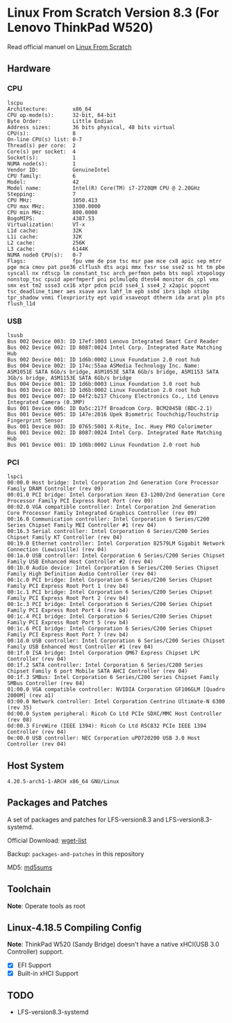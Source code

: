 # Linux From Scratch Version 8.3 (For Lenovo ThinkPad W520)
Read official manuel on [Linux From Scratch](http://www.linuxfromscratch.org/)
## Hardware
### CPU
```
lscpu
Architecture:        x86_64
CPU op-mode(s):      32-bit, 64-bit
Byte Order:          Little Endian
Address sizes:       36 bits physical, 48 bits virtual
CPU(s):              8
On-line CPU(s) list: 0-7
Thread(s) per core:  2
Core(s) per socket:  4
Socket(s):           1
NUMA node(s):        1
Vendor ID:           GenuineIntel
CPU family:          6
Model:               42
Model name:          Intel(R) Core(TM) i7-2720QM CPU @ 2.20GHz
Stepping:            7
CPU MHz:             1050.413
CPU max MHz:         3300.0000
CPU min MHz:         800.0000
BogoMIPS:            4387.53
Virtualization:      VT-x
L1d cache:           32K
L1i cache:           32K
L2 cache:            256K
L3 cache:            6144K
NUMA node0 CPU(s):   0-7
Flags:               fpu vme de pse tsc msr pae mce cx8 apic sep mtrr pge mca cmov pat pse36 clflush dts acpi mmx fxsr sse sse2 ss ht tm pbe syscall nx rdtscp lm constant_tsc arch_perfmon pebs bts nopl xtopology nonstop_tsc cpuid aperfmperf pni pclmulqdq dtes64 monitor ds_cpl vmx smx est tm2 ssse3 cx16 xtpr pdcm pcid sse4_1 sse4_2 x2apic popcnt tsc_deadline_timer aes xsave avx lahf_lm epb ssbd ibrs ibpb stibp tpr_shadow vnmi flexpriority ept vpid xsaveopt dtherm ida arat pln pts flush_l1d
```
### USB
```
lsusb
Bus 002 Device 003: ID 17ef:1003 Lenovo Integrated Smart Card Reader
Bus 002 Device 002: ID 8087:0024 Intel Corp. Integrated Rate Matching Hub
Bus 002 Device 001: ID 1d6b:0002 Linux Foundation 2.0 root hub
Bus 004 Device 002: ID 174c:55aa ASMedia Technology Inc. Name: ASM1051E SATA 6Gb/s bridge, ASM1053E SATA 6Gb/s bridge, ASM1153 SATA 3Gb/s bridge, ASM1153E SATA 6Gb/s bridge
Bus 004 Device 001: ID 1d6b:0003 Linux Foundation 3.0 root hub
Bus 003 Device 001: ID 1d6b:0002 Linux Foundation 2.0 root hub
Bus 001 Device 007: ID 04f2:b217 Chicony Electronics Co., Ltd Lenovo Integrated Camera (0.3MP)
Bus 001 Device 006: ID 0a5c:217f Broadcom Corp. BCM2045B (BDC-2.1)
Bus 001 Device 005: ID 147e:2016 Upek Biometric Touchchip/Touchstrip Fingerprint Sensor
Bus 001 Device 003: ID 0765:5001 X-Rite, Inc. Huey PRO Colorimeter
Bus 001 Device 002: ID 8087:0024 Intel Corp. Integrated Rate Matching Hub
Bus 001 Device 001: ID 1d6b:0002 Linux Foundation 2.0 root hub
```
### PCI
```
lspci
00:00.0 Host bridge: Intel Corporation 2nd Generation Core Processor Family DRAM Controller (rev 09)
00:01.0 PCI bridge: Intel Corporation Xeon E3-1200/2nd Generation Core Processor Family PCI Express Root Port (rev 09)
00:02.0 VGA compatible controller: Intel Corporation 2nd Generation Core Processor Family Integrated Graphics Controller (rev 09)
00:16.0 Communication controller: Intel Corporation 6 Series/C200 Series Chipset Family MEI Controller #1 (rev 04)
00:16.3 Serial controller: Intel Corporation 6 Series/C200 Series Chipset Family KT Controller (rev 04)
00:19.0 Ethernet controller: Intel Corporation 82579LM Gigabit Network Connection (Lewisville) (rev 04)
00:1a.0 USB controller: Intel Corporation 6 Series/C200 Series Chipset Family USB Enhanced Host Controller #2 (rev 04)
00:1b.0 Audio device: Intel Corporation 6 Series/C200 Series Chipset Family High Definition Audio Controller (rev 04)
00:1c.0 PCI bridge: Intel Corporation 6 Series/C200 Series Chipset Family PCI Express Root Port 1 (rev b4)
00:1c.1 PCI bridge: Intel Corporation 6 Series/C200 Series Chipset Family PCI Express Root Port 2 (rev b4)
00:1c.3 PCI bridge: Intel Corporation 6 Series/C200 Series Chipset Family PCI Express Root Port 4 (rev b4)
00:1c.4 PCI bridge: Intel Corporation 6 Series/C200 Series Chipset Family PCI Express Root Port 5 (rev b4)
00:1c.6 PCI bridge: Intel Corporation 6 Series/C200 Series Chipset Family PCI Express Root Port 7 (rev b4)
00:1d.0 USB controller: Intel Corporation 6 Series/C200 Series Chipset Family USB Enhanced Host Controller #1 (rev 04)
00:1f.0 ISA bridge: Intel Corporation QM67 Express Chipset LPC Controller (rev 04)
00:1f.2 SATA controller: Intel Corporation 6 Series/C200 Series Chipset Family 6 port Mobile SATA AHCI Controller (rev 04)
00:1f.3 SMBus: Intel Corporation 6 Series/C200 Series Chipset Family SMBus Controller (rev 04)
01:00.0 VGA compatible controller: NVIDIA Corporation GF106GLM [Quadro 2000M] (rev a1)
03:00.0 Network controller: Intel Corporation Centrino Ultimate-N 6300 (rev 35)
0d:00.0 System peripheral: Ricoh Co Ltd PCIe SDXC/MMC Host Controller (rev 08)
0d:00.3 FireWire (IEEE 1394): Ricoh Co Ltd R5C832 PCIe IEEE 1394 Controller (rev 04)
0e:00.0 USB controller: NEC Corporation uPD720200 USB 3.0 Host Controller (rev 04)
```
## Host System
```
4.20.5-arch1-1-ARCH x86_64 GNU/Linux
```
## Packages and Patches
A set of packages and patches for LFS-version8.3 and LFS-version8.3-systemd.

Official Download:
[wget-list](http://www.linuxfromscratch.org/lfs/view/stable-systemd/wget-list)

Backup:
`packages-and-patches` in this repository

MD5:
[md5sums](http://www.linuxfromscratch.org/lfs/view/stable-systemd/md5sums)

## Toolchain
**Note**: Operate tools as root 

## Linux-4.18.5 Compiling Config
**Note**: ThinkPad W520 (Sandy Bridge) doesn't have a native xHCI(USB 3.0 Controller) support.

* [x] EFI Support
* [x] Built-in xHCI Support

## TODO
- LFS-version8.3-systemd